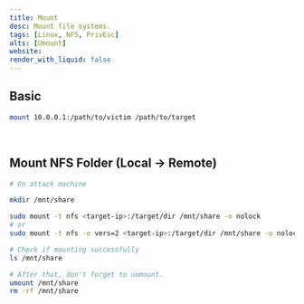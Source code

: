 ```yaml
---
title: Mount
desc: Mount file systems.
tags: [Linux, NFS, PrivEsc]
alts: [Umount]
website:
render_with_liquid: false
---
```


## Basic

```sh
mount 10.0.0.1:/path/to/victim /path/to/target
```

<br />

## Mount NFS Folder (Local -> Remote)

```sh
# On attack machine

mkdir /mnt/share

sudo mount -t nfs <target-ip>:/target/dir /mnt/share -o nolock
# or
sudo mount -t nfs -o vers=2 <target-ip>:/target/dir /mnt/share -o nolock

# Check if mounting successfully
ls /mnt/share

# After that, don't forget to unmount.
umount /mnt/share
rm -rf /mnt/share
```